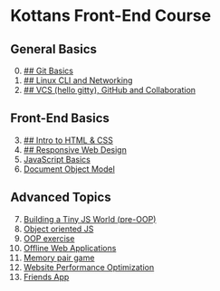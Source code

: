 <!DOCTYPE html>

<head>
    <meta charset="utf-8" />
    <h1>Kottans Front-End Course</h1>
    <meta name="description" content="Stage 0. Self-Study" />
    <link rel="stylesheet" href="https://maxcdn.bootstrapcdn.com/bootstrap/3.3.7/css/bootstrap.min.css" integrity="sha384-BVYiiSIFeK1dGmJRAkycuHAHRg32OmUcww7on3RYdg4Va+PmSTsz/K68vbdEjh4u" crossorigin="anonymous">
    <link href="https://fonts.googleapis.com/icon?family=Material+Icons" rel="stylesheet">
</head>

<body>
    <div>
        <h2>General Basics</h2>
        <ol class="list-group" start="0">
            <li class="list-group-item d-flex justify-content-between align-items-center">
                <!-- <i class="material-icons">done</i></span> -->
                <a href="https://github.com/kottans/frontend/blob/master/tasks/git-intro.md">## Git Basics</a>
            </li>
            <li class="list-group-item d-flex justify-content-between align-items-center">
                <!-- <i class="material-icons">done</i></span> -->
                <a href="https://github.com/kottans/frontend/blob/master/tasks/linux-cli-http.md">## Linux CLI and Networking</a>
            </li>
            <li class="list-group-item d-flex justify-content-between align-items-center">
                <!-- <i class="material-icons">done</i></span> -->
                <a href="https://github.com/kottans/frontend/blob/master/tasks/git-collaboration.md">## VCS (hello gitty), GitHub and Collaboration</a>
            </li>
        </ol>
    </div>
    <div>
        <h2>Front-End Basics</h2>
        <ol class="list-group" start="3">
            <li class="list-group-item d-flex justify-content-between align-items-center">
                <!-- <i class="material-icons">done</i></span> -->
                <a href="https://github.com/kottans/frontend/blob/master/tasks/html-css-intro.md">## Intro to HTML &amp; CSS</a>
            </li>
            <li class="list-group-item d-flex justify-content-between align-items-center">
                <!-- <i class="material-icons">done</i></span> -->
                <a href="/kottans/frontend/blob/master/tasks/html-css-responsive.md">## Responsive Web Design</a>
            </li>
            <li class="list-group-item d-flex justify-content-between align-items-center">
                <!-- <i class="material-icons">done</i></span> -->
                <a href="https://github.com/kottans/frontend/blob/master/tasks/js-basics.md">JavaScript Basics</a>
            </li>
            <li class="list-group-item d-flex justify-content-between align-items-center">
                <!-- <i class="material-icons">done</i></span> -->
                <a href="https://github.com/kottans/frontend/blob/master/tasks/js-dom.md">Document Object Model</a>
            </li>
        </ol>
    </div>
    <div>
        <h2>Advanced Topics</h2>
        <ol class="list-group" start="7">
            <li class="list-group-item d-flex justify-content-between align-items-center">
                <!-- <i class="material-icons">done</i></span> -->
                <a href="https://github.com/kottans/frontend/blob/master/tasks/js-pre-oop.md">Building a Tiny JS World (pre-OOP)</a>
            </li>
            <li class="list-group-item d-flex justify-content-between align-items-center">
                <!-- <i class="material-icons">done</i></span> -->
                <a href="https://github.com/kottans/frontend/blob/master/tasks/js-oop.md">Object oriented JS</a>
            </li>
            <li class="list-group-item d-flex justify-content-between align-items-center">
                <!-- <i class="material-icons">done</i></span> -->
                <a href="https://github.com/kottans/frontend/blob/master/tasks/js-post-oop.md">OOP exercise</a>
            </li>
            <li class="list-group-item d-flex justify-content-between align-items-center">
                <!-- <i class="material-icons">done</i></span> -->
                <a href="https://github.com/kottans/frontend/blob/master/tasks/app-design-offline.md">Offline Web Applications</a>
            </li>
            <li class="list-group-item d-flex justify-content-between align-items-center">
                <!-- <i class="material-icons">done</i></span> -->
                <a href="https://github.com/kottans/frontend/blob/master/tasks/memory-pair-game.md">Memory pair game</a>
            </li>
            <li class="list-group-item d-flex justify-content-between align-items-center">
                <!-- <i class="material-icons">done</i></span> -->
                <a href="https://github.com/kottans/frontend/blob/master/tasks/app-design-performance.md">Website Performance Optimization</a>
            </li>
            <li class="list-group-item d-flex justify-content-between align-items-center">
                <!-- <i class="material-icons">done</i></span> -->
                <a href="https://github.com/kottans/frontend/blob/master/tasks/friends-app.md">Friends App</a>
            </li>
        </ol>
    </div>
</body>
</html>
